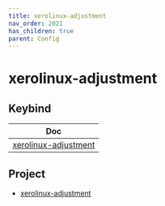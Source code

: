 ```yaml
---
title: xerolinux-adjustment
nav_order: 2021
has_children: true
parent: Config
---
```



# xerolinux-adjustment


## Keybind

| Doc |
| --- |
| [xerolinux-adjustment](https://samwhelp.github.io/xerolinux-adjustment/read/config/xerolinux-adjustment/keybind.html) |



## Project

* [xerolinux-adjustment](https://github.com/samwhelp/note-about-xerolinux/tree/gh-pages/_demo/adjustment/xerolinux)


